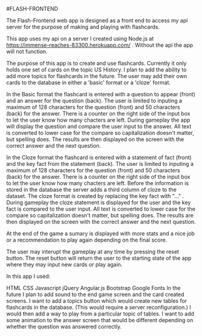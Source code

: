 #FLASH-FRONTEND

The Flash-Frontend web app is designed as a front end to access my api server for the purpose of making and playing with flashcards.

This app uses my api on a server I created using Node.js at https://immense-reaches-83300.herokuapp.com/ . Without the api the app will not function.

The purpose of this app is to create and use flashcards. Currently it only holds one set of cards on the topic US History. I plan to add the ability to add more topics for flashcards in the future. The user may add their own cards to the database in either a 'basic' format or a 'cloze' format.

In the Basic format the flashcard is entered with a question to appear (front) and an answer for the question (back). The user is limited to inputing a maximum of 128 characters for the question (front) and 50 characters (back) for the answer. There is a counter on the right side of the input box to let the user know how many chacters are left. During gameplay the app will display the question and compare the user input to the answer. All text is converted to lower case for the compare so capitalization doesn't matter, but spelling does. The results are then displayed on the screen with the correct answer and the next question.

In the Cloze format the flashcard is entered with a statement of fact (front) and the key fact from the statement (back). The user is limited to inputing a maximum of 128 characters for the question (front) and 50 characters (back) for the answer. There is a counter on the right side of the input box to let the user know how many chacters are left. Before the information is stored in the database the server adds a third column of cloze to the dataset. The cloze format is created by replacing the key fact with "..." . During gameplay the cloze statement is displayed for the user and the key fact is compared to the user input. All text is converted to lower case for the compare so capitalization doesn't matter, but spelling does. The results are then displayed on the screen with the correct answer and the next question.

At the end of the game a sumary is displayed with more stats and a nice job or a recommendation to play again depending on the final score.

The user may interupt the gameplay at any time by pressing the reset button. The reset button will return the user to the starting state of the app where they may input new cards or play again.

In this app I used:

HTML
CSS
Javascript
jQuery
Angular.js
Bootstrap
Google Fonts
In the future I plan to add sound to the end game screen and the card created screens. I want to add a topics button which would create new tables for flashcards in the database. (This would require a server reconfiguration.) I would then add a way to play from a particular topic of tables. I want to add some animation to the answer screen that would be different depending on whether the question was answered correctly.